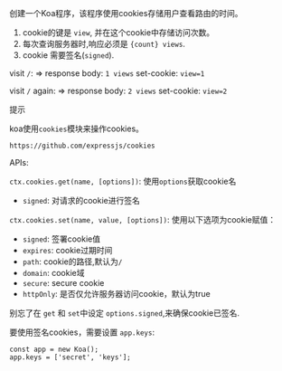 创建一个Koa程序，该程序使用cookies存储用户查看路由的时间。

1. cookie的键是 `view`, 并在这个cookie中存储访问次数。
2. 每次查询服务器时,响应必须是 `{count} views`.
3. cookie 需要签名(`signed`).

visit `/`:
=>
response body: `1 views`
set-cookie: `view=1`

visit `/` again:
=>
response body: `2 views`
set-cookie: `view=2`

提示

koa使用`cookies`模块来操作cookies。

```
https://github.com/expressjs/cookies
```

APIs:

`ctx.cookies.get(name, [options])`: 使用`options`获取cookie名
  - `signed`: 对请求的cookie进行签名

`ctx.cookies.set(name, value, [options])`: 使用以下选项为cookie赋值：

  - `signed`: 签署cookie值
  - `expires`: cookie过期时间
  - `path`: cookie的路径,默认为`/`
  - `domain`: cookie域
  - `secure`: secure cookie
  - `httpOnly`: 是否仅允许服务器访问cookie，默认为true

别忘了在 `get` 和 `set`中设定 `options.signed`,来确保cookie已签名.

要使用签名cookies，需要设置 `app.keys`:

```
const app = new Koa();
app.keys = ['secret', 'keys'];
```

